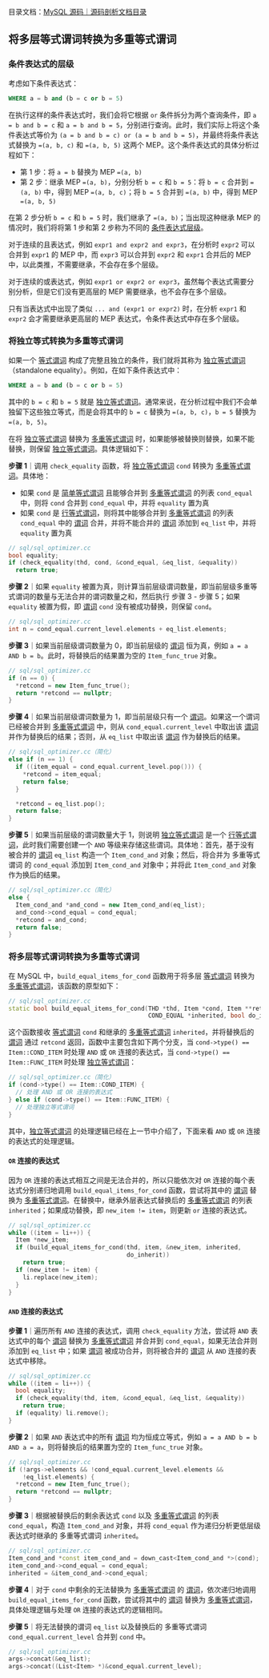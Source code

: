 目录文档：[MySQL 源码｜源码剖析文档目录](https://zhuanlan.zhihu.com/p/714761054)

## 将多层等式谓词转换为多重等式谓词

### 条件表达式的层级

考虑如下条件表达式：

```sql
WHERE a = b and (b = c or b = 5)
```

在执行这样的条件表达式时，我们会将它根据 `or` 条件拆分为两个查询条件，即 `a = b and b = c` 和 `a = b and b = 5`，分别进行查询。此时，我们实际上将这个条件表达式等价为 `(a = b and b = c) or (a = b and b = 5)`，并最终将条件表达式替换为 `=(a, b, c)` 和 `=(a, b, 5)` 这两个 MEP。这个条件表达式的具体分析过程如下：

- 第 1 步：将 `a = b` 替换为 MEP `=(a, b)`
- 第 2 步：继承 MEP `=(a, b)`，分别分析 `b = c` 和 `b = 5`：将 `b = c` 合并到 `=(a, b)` 中，得到 MEP `=(a, b, c)`；将 `b = 5` 合并到 `=(a, b)` 中，得到 MEP `=(a, b, 5)`

在第 2 步分析 `b = c` 和 `b = 5` 时，我们继承了 `=(a, b)`；当出现这种继承 MEP 的情况时，我们将将第 1 步和第 2 步称为不同的 <u>条件表达式层级</u>。

对于连续的且表达式，例如 `expr1 and expr2 and expr3`，在分析时 `expr2` 可以合并到 `expr1` 的 MEP 中，而 `expr3` 可以合并到 `expr2` 和 `expr1` 合并后的 MEP 中，以此类推，不需要继承，不会存在多个层级。

对于连续的或表达式，例如 `expr1 or expr2 or expr3`，虽然每个表达式需要分别分析，但是它们没有更高层的 MEP 需要继承，也不会存在多个层级。

只有当表达式中出现了类似 `... and (expr1 or expr2)` 时，在分析 `expr1` 和 `expr2` 会才需要继承更高层的 MEP 表达式，令条件表达式中存在多个层级。

### 将独立等式转换为多重等式谓词

如果一个 <u>等式谓词</u> 构成了完整且独立的条件，我们就将其称为 <u>独立等式谓词</u>（standalone equality）。例如，在如下条件表达式中：

```sql
WHERE a = b and (b = c or b = 5)
```

其中的 `b = c` 和 `b = 5` 就是 <u>独立等式谓词</u>。通常来说，在分析过程中我们不会单独留下这些独立等式，而是会将其中的 `b = c` 替换为 `=(a, b, c)`，`b = 5` 替换为 `=(a, b, 5)`。

在将 <u>独立等式谓词</u> 替换为 <u>多重等式谓词</u> 时，如果能够被替换则替换，如果不能替换，则保留 <u>独立等式谓词</u>。具体逻辑如下：

**步骤 1**｜调用 `check_equality` 函数，将 <u>独立等式谓词</u> `cond` 转换为 <u>多重等式谓词</u>。具体地：

- 如果 `cond` 是 <u>简单等式谓词</u> 且能够合并到 <u>多重等式谓词</u> 的列表 `cond_equal` 中，则将 `cond` 合并到 `cond_equal` 中，并将 `equality` 置为真
- 如果 `cond` 是 <u>行等式谓词</u>，则将其中能够合并到 <u>多重等式谓词</u> 的列表 `cond_equal` 中的 <u>谓词</u> 合并，并将不能合并的 <u>谓词</u> 添加到 `eq_list` 中，并将 `equality` 置为真

```C++
// sql/sql_optimizer.cc
bool equality;
if (check_equality(thd, cond, &cond_equal, &eq_list, &equality))
  return true;
```

**步骤 2**｜如果 `equality` 被置为真，则计算当前层级谓词数量，即当前层级多重等式谓词的数量与无法合并的谓词数量之和，然后执行 步骤 3 - 步骤 5；如果 `equality` 被置为假，即 <u>谓词</u> `cond` 没有被成功替换，则保留 `cond`。

```C++
// sql/sql_optimizer.cc
int n = cond_equal.current_level.elements + eq_list.elements;
```

**步骤 3**｜如果当前层级谓词数量为 0，即当前层级的 <u>谓词</u> 恒为真，例如 `a = a AND b = b`。此时，将替换后的结果置为空的 `Item_func_true` 对象。

```C++
// sql/sql_optimizer.cc
if (n == 0) {
  *retcond = new Item_func_true();
  return *retcond == nullptr;
}
```

**步骤 4**｜如果当前层级谓词数量为 1，即当前层级只有一个 <u>谓词</u>。如果这一个谓词已经被合并到 <u>多重等式谓词</u> 中，则从 `cond_equal.current_level` 中取出该 <u>谓词</u> 并作为替换后的结果；否则，从 `eq_list` 中取出该 <u>谓词</u> 作为替换后的结果。

```C++
// sql/sql_optimizer.cc（简化）
else if (n == 1) {
  if ((item_equal = cond_equal.current_level.pop())) {
    *retcond = item_equal;
    return false;
  }

  *retcond = eq_list.pop();
  return false;
}
```

**步骤 5**｜如果当前层级的谓词数量大于 1，则说明 <u>独立等式谓词</u> 是一个 <u>行等式谓词</u>，此时我们需要创建一个 `AND` 等级来存储这些谓词。具体地：首先，基于没有被合并的 <u>谓词</u> `eq_list` 构造一个 `Item_cond_and` 对象；然后，将合并为 多重等式谓词 的 `cond_equal` 添加到 `Item_cond_and` 对象中；并将此 `Item_cond_and` 对象作为换后的结果。

```C++
// sql/sql_optimizer.cc（简化）
else {
  Item_cond_and *and_cond = new Item_cond_and(eq_list);
  and_cond->cond_equal = cond_equal;
  *retcond = and_cond;
  return false;
}
```

### 将多层等式谓词转换为多重等式谓词

在 MySQL 中，`build_equal_items_for_cond` 函数用于将多层 <u>等式谓词</u> 转换为 <u>多重等式谓词</u>，该函数的原型如下：

```C++
// sql/sql_optimizer.cc
static bool build_equal_items_for_cond(THD *thd, Item *cond, Item **retcond,
                                       COND_EQUAL *inherited, bool do_inherit)
```

这个函数接收 <u>等式谓词</u> `cond` 和继承的 <u>多重等式谓词</u> `inherited`，并将替换后的 <u>谓词</u> 通过 `retcond` 返回，函数中主要包含如下两个分支，当 `cond->type() == Item::COND_ITEM` 时处理 `AND` 或 `OR` 连接的表达式，当 `cond->type() == Item::FUNC_ITEM` 时处理 <u>独立等式谓词</u>：

```C++
// sql/sql_optimizer.cc（简化）
if (cond->type() == Item::COND_ITEM) {
  // 处理 AND 或 OR 连接的表达式
} else if (cond->type() == Item::FUNC_ITEM) {
  // 处理独立等式谓词
}
```

其中，<u>独立等式谓词</u> 的处理逻辑已经在上一节中介绍了，下面来看 `AND` 或 `OR` 连接的表达式的处理逻辑。

#### `OR` 连接的表达式

因为 `OR` 连接的表达式相互之间是无法合并的，所以只能依次对 `OR` 连接的每个表达式分别递归地调用 `build_equal_items_for_cond` 函数，尝试将其中的 <u>谓词</u> 替换为 <u>多重等式谓词</u>。在替换中，继承外层表达式替换后的 <u>多重等式谓词</u> 的列表 `inherited`；如果成功替换，即 `new_item != item`，则更新 `or` 连接的表达式。

```C++
// sql/sql_optimizer.cc
while ((item = li++)) {
  Item *new_item;
  if (build_equal_items_for_cond(thd, item, &new_item, inherited,
                                 do_inherit))
    return true;
  if (new_item != item) {
    li.replace(new_item);
  }
}
```

#### `AND` 连接的表达式

**步骤 1**｜遍历所有 `AND` 连接的表达式，调用 `check_equality` 方法，尝试将 `AND` 表达式中的每个 <u>谓词</u> 替换为 <u>多重等式谓词</u> 并合并到 `cond_equal`，如果无法合并则添加到 `eq_list` 中；如果 <u>谓词</u> 被成功合并，则将被合并的 <u>谓词</u> 从 `AND` 连接的表达式中移除。

```C++
// sql/sql_optimizer.cc
while ((item = li++)) {
  bool equality;
  if (check_equality(thd, item, &cond_equal, &eq_list, &equality))
    return true;
  if (equality) li.remove();
}
```

**步骤 2**｜如果 `AND` 表达式中的所有 <u>谓词</u> 均为恒成立等式，例如 `a = a AND b = b AND a = a`，则将替换后的结果置为空的 `Item_func_true` 对象。

```C++
// sql/sql_optimizer.cc
if (!args->elements && !cond_equal.current_level.elements &&
    !eq_list.elements) {
  *retcond = new Item_func_true();
  return *retcond == nullptr;
}
```

**步骤 3**｜根据被替换后的剩余表达式 `cond` 以及 <u>多重等式谓词</u> 的列表 `cond_equal`，构造 `Item_cond_and` 对象，并将 `cond_equal` 作为递归分析更低层级表达式时继承的 多重等式谓词 `inherited`。

```C++
// sql/sql_optimizer.cc
Item_cond_and *const item_cond_and = down_cast<Item_cond_and *>(cond);
item_cond_and->cond_equal = cond_equal;
inherited = &item_cond_and->cond_equal;
```

**步骤 4**｜对于 `cond` 中剩余的无法替换为 <u>多重等式谓词</u> 的 <u>谓词</u>，依次递归地调用 `build_equal_items_for_cond` 函数，尝试将其中的 <u>谓词</u> 替换为 <u>多重等式谓词</u>，具体处理逻辑与处理 `OR` 连接的表达式的逻辑相同。

**步骤 5**｜将无法替换的谓词 `eq_list` 以及替换后的 多重等式谓词 `cond_equal.current_level` 合并到 `cond` 中。

```C++
// sql/sql_optimizer.cc
args->concat(&eq_list);
args->concat((List<Item> *)&cond_equal.current_level);
```
